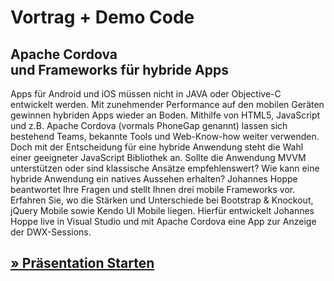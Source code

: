 # Vortrag + Demo Code

## Apache Cordova <br>und Frameworks für hybride Apps

Apps für Android und iOS müssen nicht in JAVA oder Objective-C entwickelt werden. Mit zunehmender Performance auf den mobilen Geräten gewinnen hybriden Apps wieder an Boden. Mithilfe von HTML5, JavaScript und z.B. Apache Cordova (vormals PhoneGap genannt) lassen sich bestehend Teams, bekannte Tools und Web-Know-how weiter verwenden. Doch mit der Entscheidung für eine hybride Anwendung steht die Wahl einer geeigneter JavaScript Bibliothek an. Sollte die Anwendung MVVM unterstützen oder sind klassische Ansätze empfehlenswert? Wie kann eine hybride Anwendung ein natives Aussehen erhalten? Johannes Hoppe beantwortet Ihre Fragen und stellt Ihnen drei mobile Frameworks vor. Erfahren Sie, wo die Stärken und Unterschiede bei Bootstrap & Knockout, jQuery Mobile sowie Kendo UI Mobile liegen. Hierfür entwickelt Johannes Hoppe live in Visual Studio und mit Apache Cordova eine App zur Anzeige der DWX-Sessions.

## [» Präsentation Starten](http://johanneshoppe.github.io/HybridApps/)